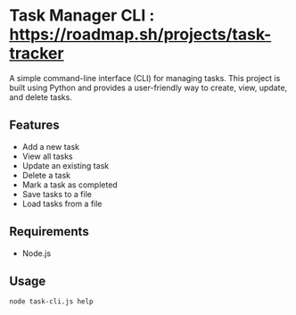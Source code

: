 # Task Manager CLI : https://roadmap.sh/projects/task-tracker

A simple command-line interface (CLI) for managing tasks. This project is built using Python and provides a user-friendly way to create, view, update, and delete tasks.

## Features

-   Add a new task
-   View all tasks
-   Update an existing task
-   Delete a task
-   Mark a task as completed
-   Save tasks to a file
-   Load tasks from a file

## Requirements

-   Node.js

## Usage

```bash
node task-cli.js help
```
